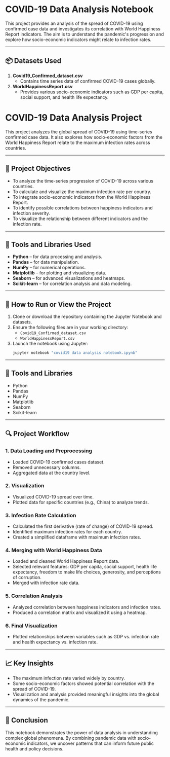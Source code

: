 # COVID-19 Data Analysis Notebook

This project provides an analysis of the spread of COVID-19 using confirmed case data and investigates its correlation with World Happiness Report indicators. The aim is to understand the pandemic's progression and explore how socio-economic indicators might relate to infection rates.

---

## 📦 Datasets Used

1. **Covid19_Confirmed_dataset.csv**  
   - Contains time series data of confirmed COVID-19 cases globally.
2. **WorldHappinessReport.csv**  
   - Provides various socio-economic indicators such as GDP per capita, social support, and health life expectancy.

# COVID-19 Data Analysis Project

This project analyzes the global spread of COVID-19 using time-series confirmed case data. It also explores how socio-economic factors from the World Happiness Report relate to the maximum infection rates across countries.

---

## 🎯 Project Objectives

- To analyze the time-series progression of COVID-19 across various countries.
- To calculate and visualize the maximum infection rate per country.
- To integrate socio-economic indicators from the World Happiness Report.
- To identify possible correlations between happiness indicators and infection severity.
- To visualize the relationship between different indicators and the infection rate.

---

## 🧰 Tools and Libraries Used

- **Python** – for data processing and analysis.
- **Pandas** – for data manipulation.
- **NumPy** – for numerical operations.
- **Matplotlib** – for plotting and visualizing data.
- **Seaborn** – for advanced visualizations and heatmaps.
- **Scikit-learn** – for correlation analysis and data modeling.

---

## 🚀 How to Run or View the Project

1. Clone or download the repository containing the Jupyter Notebook and datasets.
2. Ensure the following files are in your working directory:
   - `Covid19_Confirmed_dataset.csv`
   - `WorldHappinessReport.csv`
3. Launch the notebook using Jupyter:
   ```bash
   jupyter notebook "covid19 data analysis notebook.ipynb"

---

## 🔧 Tools and Libraries

- Python
- Pandas
- NumPy
- Matplotlib
- Seaborn
- Scikit-learn

---

## 🔍 Project Workflow

### 1. Data Loading and Preprocessing
- Loaded COVID-19 confirmed cases dataset.
- Removed unnecessary columns.
- Aggregated data at the country level.

### 2. Visualization
- Visualized COVID-19 spread over time.
- Plotted data for specific countries (e.g., China) to analyze trends.

### 3. Infection Rate Calculation
- Calculated the first derivative (rate of change) of COVID-19 spread.
- Identified maximum infection rates for each country.
- Created a simplified dataframe with maximum infection rates.

### 4. Merging with World Happiness Data
- Loaded and cleaned World Happiness Report data.
- Selected relevant features: GDP per capita, social support, health life expectancy, freedom to make life choices, generosity, and perceptions of corruption.
- Merged with infection rate data.

### 5. Correlation Analysis
- Analyzed correlation between happiness indicators and infection rates.
- Produced a correlation matrix and visualized it using a heatmap.

### 6. Final Visualization
- Plotted relationships between variables such as GDP vs. infection rate and health expectancy vs. infection rate.

---

## 📈 Key Insights

- The maximum infection rate varied widely by country.
- Some socio-economic factors showed potential correlation with the spread of COVID-19.
- Visualization and analysis provided meaningful insights into the global dynamics of the pandemic.

---

## 📌 Conclusion

This notebook demonstrates the power of data analysis in understanding complex global phenomena. By combining pandemic data with socio-economic indicators, we uncover patterns that can inform future public health and policy decisions.

